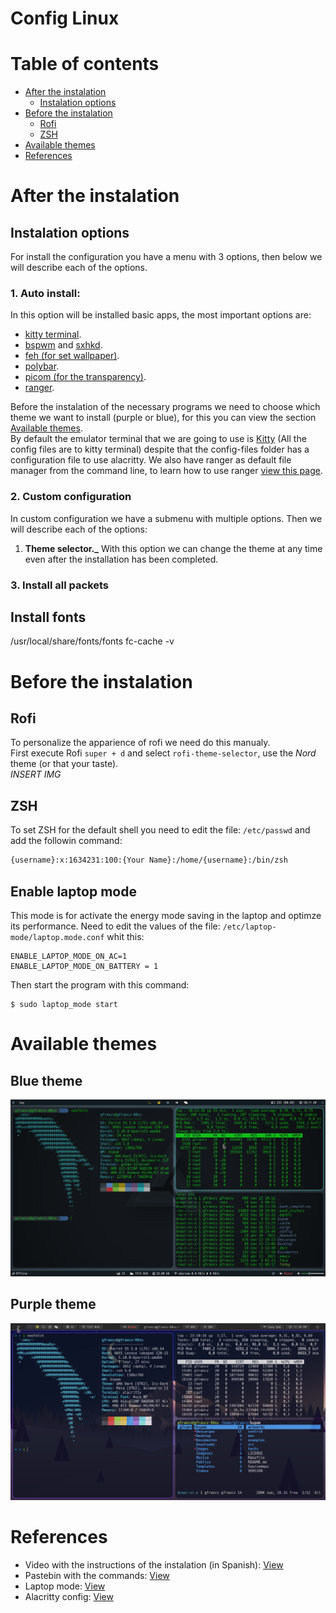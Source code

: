 # Config Linux

# Table of contents
- [After the instalation](#after-the-instalation)
    - [Instalation options](#instalation-options)
- [Before the instalation](#before-the-instalation)
    - [Rofi](#rofi)
    - [ZSH](#zsh)
- [Available themes](#available-themes)
- [References](#references)

# After the instalation
## Instalation options
For install the configuration you have a menu with 3 options, then below we will describe each of the options.
### 1. Auto install:
In this option will be installed basic apps, the most important options are:
- [kitty terminal](https://github.com/kovidgoyal/kitty).
- [bspwm](https://github.com/baskerville/bspwm) and [sxhkd](https://github.com/baskerville/sxhkd).
- [feh (for set wallpaper)](https://github.com/derf/feh).
- [polybar](https://github.com/polybar/polybar).
- [picom (for the transparency)](https://github.com/yshui/picom).
- [ranger](https://github.com/ranger/ranger).

Before the instalation of the necessary programs we need to choose which theme we want to install (purple or blue), for this you can view the section [Available themes](#available-themes).  
By default the emulator terminal that we are going to use is [Kitty](https://github.com/kovidgoyal/kitty) (All the config files are to kitty terminal) despite that the config-files folder has a configuration file to use alacritty. We also have ranger as default file manager from the command line, to learn how to use ranger [view this page](https://www.digitalocean.com/community/tutorials/installing-and-using-ranger-a-terminal-file-manager-on-a-ubuntu-vps). 
### 2. Custom configuration
In custom configuration we have a submenu with multiple options. Then we will describe each of the options:
1. **Theme selector._** With this option we can change the theme at any time even after the installation has been completed. 
### 3. Install all packets

## Install fonts
/usr/local/share/fonts/fonts
fc-cache -v

# Before the instalation
## Rofi
To personalize the apparience of rofi we need do this manualy.  
First execute Rofi `super + d` and select `rofi-theme-selector`, use the *Nord* theme (or that your taste).  
*INSERT IMG*

## ZSH
To set ZSH for the default shell you need to edit the file: `/etc/passwd` and add the followin command: 

```bash
{username}:x:1634231:100:{Your Name}:/home/{username}:/bin/zsh
```

## Enable laptop mode
This mode is for activate the energy mode saving in the laptop and optimze its performance. Need to edit the values of the file: `/etc/laptop-mode/laptop.mode.conf` whit this:
```
ENABLE_LAPTOP_MODE_ON_AC=1
ENABLE_LAPTOP_MODE_ON_BATTERY = 1
```
Then start the program with this command:
```
$ sudo laptop_mode start
```
# Available themes
## Blue theme
![Preview1](/images/preview/preview-blue.png)

## Purple theme
![Preview2](/images/preview/preview-purple.png)


# References
- Video with the instructions of the instalation (in Spanish): [View](https://www.youtube.com/watch?v=mHLwfI1nHHY)
- Pastebin with the commands: [View](https://pastebin.com/EEX1Dsuq)
- Laptop mode: [View](https://askubuntu.com/questions/180712/how-to-enable-laptop-mode)
- Alacritty config: [View](https://gist.github.com/yoonhoGo/61ea18476a127f5db7b86471ee027876)
